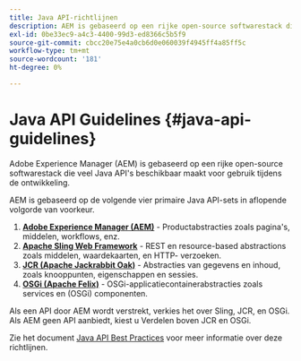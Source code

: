 ```yaml
---
title: Java API-richtlijnen
description: AEM is gebaseerd op een rijke open-source softwarestack die veel Java API's beschikbaar maakt voor gebruik.
exl-id: 0be33ec9-a4c3-4400-99d3-ed8366c5b5f9
source-git-commit: cbcc20e75e4a0cb6d0e060039f4945ff4a85ff5c
workflow-type: tm+mt
source-wordcount: '181'
ht-degree: 0%

---
```


# Java API Guidelines {#java-api-guidelines}

Adobe Experience Manager (AEM) is gebaseerd op een rijke open-source softwarestack die veel Java API&#39;s beschikbaar maakt voor gebruik tijdens de ontwikkeling.

AEM is gebaseerd op de volgende vier primaire Java API-sets in aflopende volgorde van voorkeur.

1. **[Adobe Experience Manager (AEM)](https://docs.adobe.com/content/help/en/experience-manager-cloud-service-javadoc/index.html)**  - Productabstracties zoals pagina&#39;s, middelen, workflows, enz.
1. **[Apache Sling Web Framework](https://sling.apache.org/apidocs/sling11/)**  - REST en resource-based abstractions zoals middelen, waardekaarten, en HTTP- verzoeken.
1. **[JCR (Apache Jackrabbit Oak)](http://jackrabbit.apache.org/oak/docs/oak_api/overview.html)**  - Abstracties van gegevens en inhoud, zoals knooppunten, eigenschappen en sessies.
1. **[OSGi (Apache Felix)](https://felix.apache.org)** - OSGi-applicatiecontainerabstracties zoals services en (OSGi) componenten.

Als een API door AEM wordt verstrekt, verkies het over Sling, JCR, en OSGi. Als AEM geen API aanbiedt, kiest u Verdelen boven JCR en OSGi.

Zie het document [Java API Best Practices](https://experienceleague.adobe.com/docs/experience-manager-learn/foundation/development/understand-java-api-best-practices.html) voor meer informatie over deze richtlijnen.

